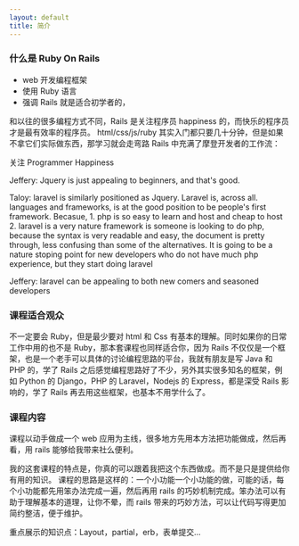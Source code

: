 ```yaml
---
layout: default
title: 简介
---
```



### 什么是 Ruby On Rails
- web 开发编程框架
- 使用 Ruby 语言
- 强调 Rails 就是适合初学者的，

和以往的很多编程方式不同，Rails 是关注程序员 happiness 的，而快乐的程序员才是最有效率的程序员。
html/css/js/ruby 其实入门都只要几十分钟，但是如果不拿它们实际做东西，那学习就会走弯路
Rails 中充满了摩登开发者的工作流：

关注 Programmer Happiness

Jeffery: Jquery is just appealing to beginners, and that's good.

Taloy: laravel is similarly positioned as Jquery. Laravel is, across all.
languages and frameworks, is at the good position to be people's first
framework. Becasue, 1. php is so easy to learn and host and cheap to host 2.
laravel is a very nature framework is someone is looking to do php, because
the syntax is very readable and easy, the document is pretty through, less
confusing than some of the alternatives. It is going to be a nature stoping
point for new developers who do not have much php experience, but they start
doing laravel

Jeffery: laravel can be appealing to both new comers and seasoned developers

### 课程适合观众

不一定要会 Ruby，但是最少要对 html 和 Css 有基本的理解。同时如果你的日常工作中用的也不是 Ruby，那本套课程也同样适合你，因为 Rails 不仅仅是一个框架，也是一个老手可以具体的讨论编程思路的平台，我就有朋友是写 Java 和 PHP 的，学了 Rails 之后感觉编程思路好了不少，另外其实很多知名的框架，例如 Python 的 Django，PHP 的 Laravel，Nodejs 的 Express，都是深受 Rails 影响的，学了 Rails 再去用这些框架，也基本不用学什么了。

### 课程内容
课程以动手做成一个 web 应用为主线，很多地方先用本方法把功能做成，然后再看，用 rails 能够给我带来社么便利。

我的这套课程的特点是，你真的可以跟着我把这个东西做成。而不是只是提供给你有用的知识。
课程的思路是这样的：一个小功能一个小功能的做，可能的话，每个小功能都先用笨办法完成一遍，然后再用 rails 的巧妙机制完成。笨办法可以有助于理解基本的道理，让你不晕，而 rails 带来的巧妙方法，可以让代码写得更加简约整洁，便于维护。

重点展示的知识点：Layout，partial，erb，表单提交...



